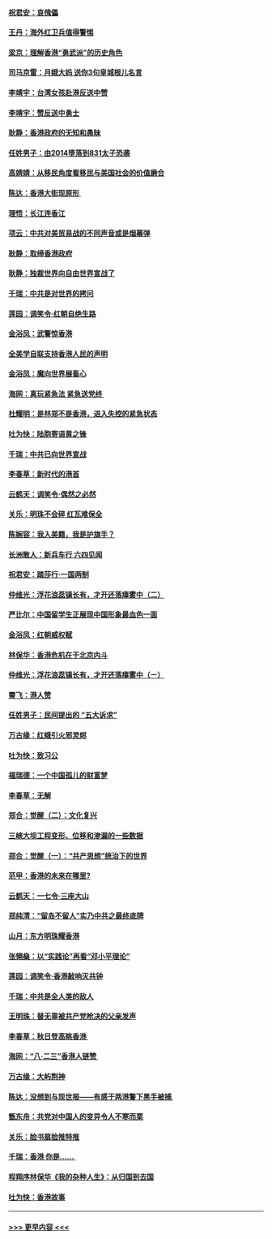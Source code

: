 #### [祝君安：哀傀儡](../pages/nsc993/n11499776.md?t=09050011) 
#### [王丹：海外红卫兵值得警惕](../pages/nsc993/n11498138.md?t=09050011) 
#### [梁京：理解香港“勇武派”的历史角色](../pages/nsc993/n11498006.md?t=09050011) 
#### [司马京雷：月娥大妈  送你3句皇城根儿名言](../pages/nsc993/n11497885.md?t=09050011) 
#### [李靖宇：台湾女孩赴港反送中赞](../pages/nsc993/n11497721.md?t=09050011) 
#### [李靖宇：赞反送中勇士](../pages/nsc993/n11497452.md?t=09050011) 
#### [耿静：香港政府的无知和愚昧](../pages/nsc993/n11494238.md?t=09050011) 
#### [任姓男子：由2014堕落到831太子恐袭](../pages/nsc993/n11496683.md?t=09050011) 
#### [高婧婧：从移民角度看移民与美国社会的价值磨合](../pages/nsc993/n11495757.md?t=09050011) 
#### [陈达：香港大街现原形 ](../pages/nsc993/n11495441.md?t=09050011) 
#### [理悟：长江连香江](../pages/nsc993/n11495377.md?t=09050011) 
#### [项云：中共对美贸易战的不同声音或是烟幕弹](../pages/nsc993/n11494929.md?t=09050011) 
#### [耿静：取缔香港政府](../pages/nsc993/n11494218.md?t=09050011) 
#### [耿静：独裁世界向自由世界宣战了](../pages/nsc993/n11494190.md?t=09050011) 
#### [千瑞：中共是对世界的拷问](../pages/nsc993/n11493021.md?t=09050011) 
#### [莲园：调笑令‧红朝自绝生路](../pages/nsc993/n11493011.md?t=09050011) 
#### [金浴凤：武警惊香港](../pages/nsc993/n11492994.md?t=09050011) 
#### [全美学自联支持香港人民的声明](../pages/nsc993/n11492630.md?t=09050011) 
#### [金浴凤：魔向世界展畜心](../pages/nsc993/n11492599.md?t=09050011) 
#### [海网：真玩紧急法 紧急送党终 ](../pages/nsc993/n11492535.md?t=09050011) 
#### [杜耀明：是林郑不是香港，进入失控的紧急状态](../pages/nsc993/n11491420.md?t=09050011) 
#### [吐为快：陆胞寄语黄之锋](../pages/nsc993/n11491117.md?t=09050011) 
#### [千瑞：中共已向世界宣战](../pages/nsc993/n11490123.md?t=09050011) 
#### [李春草：新时代的港首](../pages/nsc993/n11489864.md?t=09050011) 
#### [云鹤天：调笑令·偶然之必然](../pages/nsc993/n11489701.md?t=09050011) 
#### [关乐：明珠不会碎 红瓦难保全](../pages/nsc993/n11489647.md?t=09050011) 
#### [陈婉容：我入美籍，我是护旗手？](../pages/nsc993/n11487908.md?t=09050011) 
#### [长洲散人：新兵车行 六四见闻](../pages/nsc993/n11487729.md?t=09050011) 
#### [祝君安：踏莎行‧一国两制](../pages/nsc993/n11487699.md?t=09050011) 
#### [仲维光：浮花浪蕊镇长有，才开还落瘴雾中（二）](../pages/nsc993/n11483286.md?t=09050011) 
#### [严比尔：中国留学生正展现中国形象最血色一面](../pages/nsc993/n11485145.md?t=09050011) 
#### [金浴凤：红朝威权赋](../pages/nsc993/n11485191.md?t=09050011) 
#### [林保华：香港危机在于北京内斗](../pages/nsc993/n11484593.md?t=09050011) 
#### [仲维光：浮花浪蕊镇长有，才开还落瘴雾中（ㄧ）](../pages/nsc993/n11483259.md?t=09050011) 
#### [霄飞：港人赞](../pages/nsc993/n11482957.md?t=09050011) 
#### [任姓男子：民间提出的 “五大诉求”](../pages/nsc993/n11482897.md?t=09050011) 
#### [万古缘：红蛾引火邪灵烬](../pages/nsc993/n11482886.md?t=09050011) 
#### [吐为快：致习公](../pages/nsc993/n11482867.md?t=09050011) 
#### [福瑞德：一个中国孤儿的财富梦](../pages/nsc993/n11482817.md?t=09050011) 
#### [李春草：无解](../pages/nsc993/n11482791.md?t=09050011) 
#### [郑合：觉醒（二）：文化复兴](../pages/nsc993/n11478025.md?t=09050011) 
#### [三峡大坝工程变形、位移和渗漏的一些数据](../pages/nsc993/n11478232.md?t=09050011) 
#### [郑合：觉醒（一）：“共产思想”统治下的世界](../pages/nsc993/n11477663.md?t=09050011) 
#### [范甲：香港的未来在哪里?](../pages/nsc993/n11477249.md?t=09050011) 
#### [云鹤天：一七令·三座大山](../pages/nsc993/n11477192.md?t=09050011) 
#### [郑纯清：“留岛不留人”实乃中共之最终底牌](../pages/nsc993/n11476160.md?t=09050011) 
#### [山月：东方明珠耀香港](../pages/nsc993/n11476077.md?t=09050011) 
#### [张翎燊：以“实践论”再看“邓小平理论”](../pages/nsc993/n11475733.md?t=09050011) 
#### [莲园：调笑令‧香港敲响灭共钟](../pages/nsc993/n11475723.md?t=09050011) 
#### [千瑞：中共是全人类的敌人](../pages/nsc993/n11475329.md?t=09050011) 
#### [王明珠：替无辜被共产党枪决的父亲发声](../pages/nsc993/n11474570.md?t=09050011) 
#### [李春草：秋日登高眺香港 ](../pages/nsc993/n11474491.md?t=09050011) 
#### [海网：“八·二三”香港人链赞 ](../pages/nsc993/n11474538.md?t=09050011) 
#### [万古缘：大屿荆神](../pages/nsc993/n11474401.md?t=09050011) 
#### [陈达：没想到与现世报——有感于两港警下黑手被捕 ](../pages/nsc993/n11472557.md?t=09050011) 
#### [甑东舟：共党对中国人的变异令人不寒而栗](../pages/nsc993/n11472496.md?t=09050011) 
#### [关乐：脸书扇脸推特推](../pages/nsc993/n11472488.md?t=09050011) 
#### [千瑞：香港  你是…… ](../pages/nsc993/n11472459.md?t=09050011) 
#### [程翔序林保华《我的杂种人生》：从归国到去国](../pages/nsc993/n11472369.md?t=09050011) 
#### [吐为快：香港故事](../pages/nsc993/n11471931.md?t=09050011) 

----
#### [ >>> 更早内容 <<< ](../indexes/nsc993-earlier.md)
